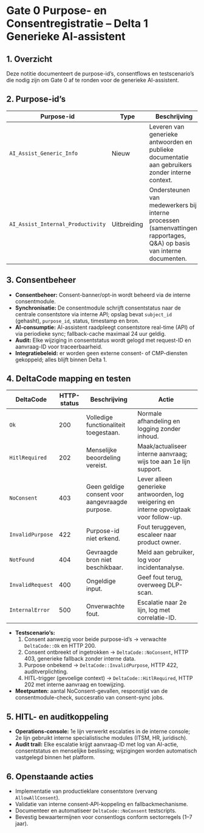 # Gate 0 Purpose- en Consentregistratie – Delta 1 Generieke AI-assistent

## 1. Overzicht
Deze notitie documenteert de purpose-id’s, consentflows en testscenario’s die nodig zijn om Gate 0 af te ronden voor de generieke AI-assistent.

## 2. Purpose-id’s
| Purpose-id | Type | Beschrijving | Datacategorieën | Verantwoordelijke |
| --- | --- | --- | --- | --- |
| `AI_Assist_Generic_Info` | Nieuw | Leveren van generieke antwoorden en publieke documentatie aan gebruikers zonder interne context. | Publieke kennis, metadata van interacties. | Product owner AI-assistent. |
| `AI_Assist_Internal_Productivity` | Uitbreiding | Ondersteunen van medewerkers bij interne processen (samenvattingen, rapportages, Q&A) op basis van interne documenten. | Interne beleidsstukken, FAQ’s, aanvraagcontext uit de interne portal, metadata. | Afdelingsmanager / proceseigenaren. |

## 3. Consentbeheer
- **Consentbeheer:** Consent-banner/opt-in wordt beheerd via de interne consentmodule.
- **Synchronisatie:** De consentmodule schrijft consentstatus naar de centrale consentstore via interne API; opslag bevat `subject_id` (gehasht), `purpose_id`, status, timestamp en bron.
- **AI-consumptie:** AI-assistent raadpleegt consentstore real-time (API) of via periodieke sync; fallback-cache maximaal 24 uur geldig.
- **Audit:** Elke wijziging in consentstatus wordt gelogd met request-ID en aanvraag-ID voor traceerbaarheid.
- **Integratiebeleid:** er worden geen externe consent- of CMP-diensten gekoppeld; alles blijft binnen Delta 1.

## 4. DeltaCode mapping en testen
| DeltaCode | HTTP-status | Beschrijving | Actie |
| --- | --- | --- | --- |
| `Ok` | 200 | Volledige functionaliteit toegestaan. | Normale afhandeling en logging zonder inhoud. |
| `HitlRequired` | 202 | Menselijke beoordeling vereist. | Maak/actualiseer interne aanvraag; wijs toe aan 1e lijn support. |
| `NoConsent` | 403 | Geen geldige consent voor aangevraagde purpose. | Lever alleen generieke antwoorden, log weigering en interne opvolgtaak voor follow-up. |
| `InvalidPurpose` | 422 | Purpose-id niet erkend. | Fout teruggeven, escaleer naar product owner. |
| `NotFound` | 404 | Gevraagde bron niet beschikbaar. | Meld aan gebruiker, log voor incidentanalyse. |
| `InvalidRequest` | 400 | Ongeldige input. | Geef fout terug, overweeg DLP-scan. |
| `InternalError` | 500 | Onverwachte fout. | Escalatie naar 2e lijn, log met correlatie-ID. |

- **Testscenario’s:**
  1. Consent aanwezig voor beide purpose-id’s → verwachte `DeltaCode::Ok` en HTTP 200.
  2. Consent ontbreekt of ingetrokken → `DeltaCode::NoConsent`, HTTP 403, generieke fallback zonder interne data.
  3. Purpose onbekend → `DeltaCode::InvalidPurpose`, HTTP 422, auditverplichting.
  4. HITL-trigger (gevoelige context) → `DeltaCode::HitlRequired`, HTTP 202 met interne aanvraag en toewijzing.
- **Meetpunten:** aantal NoConsent-gevallen, responstijd van de consentmodule-check, succesratio van consent-sync jobs.

## 5. HITL- en auditkoppeling
- **Operations-console:** 1e lijn verwerkt escalaties in de interne console; 2e lijn gebruikt interne specialistische modules (ITSM, HR, juridisch).
- **Audit trail:** Elke escalatie krijgt aanvraag-ID met log van AI-actie, consentstatus en menselijke beslissing; wijzigingen worden automatisch vastgelegd binnen het platform.

## 6. Openstaande acties
- Implementatie van productieklare consentstore (vervang `AllowAllConsent`).
- Validatie van interne consent-API-koppeling en fallbackmechanisme.
- Documenteer en automatiseer `DeltaCode::NoConsent` testscripts.
- Bevestig bewaartermijnen voor consentlogs conform sectorregels (1–7 jaar).
